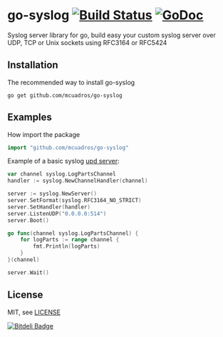 go-syslog [![Build Status](https://travis-ci.org/mcuadros/go-syslog.png?branch=master)](https://travis-ci.org/mcuadros/go-syslog) [![GoDoc](https://godoc.org/github.com/mcuadros/go-syslog?status.png)](http://godoc.org/github.com/mcuadros/go-syslog)
==============================

Syslog server library for go, build easy your custom syslog server over UDP, TCP or Unix sockets using RFC3164 or RFC5424

Installation
------------

The recommended way to install go-syslog

```
go get github.com/mcuadros/go-syslog
```

Examples
--------

How import the package

```go
import "github.com/mcuadros/go-syslog"
```

Example of a basic syslog [upd server](example/basic_udp.go):    

```go
var channel syslog.LogPartsChannel
handler := syslog.NewChannelHandler(channel)

server := syslog.NewServer()
server.SetFormat(syslog.RFC3164_NO_STRICT)
server.SetHandler(handler)
server.ListenUDP("0.0.0.0:514")
server.Boot()

go func(channel syslog.LogPartsChannel) {
    for logParts := range channel {
        fmt.Println(logParts)
    }
}(channel)

server.Wait()
```

License
-------

MIT, see [LICENSE](LICENSE)

[![Bitdeli Badge](https://d2weczhvl823v0.cloudfront.net/mcuadros/go-syslog/trend.png)](https://bitdeli.com/free "Bitdeli Badge")

